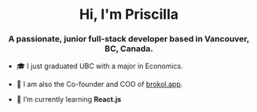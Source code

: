 <h1 align="center">Hi, I'm Priscilla</h1>
<h3 align="center">A passionate, junior full-stack developer based in Vancouver, BC, Canada.</h3>

- 🎓 I just graduated UBC with a major in Economics.  

- 🌱 I am also the Co-founder and COO of [brokol.app](https://www.brokol.app/).

- 🔭 I’m currently learning **React.js**

